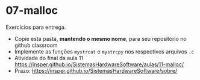 # 07-malloc

Exercícios para entrega.
- Copie esta pasta, **mantendo o mesmo nome**, para seu repositório no github classroom
- Implemente as funções `mystrcat` e `mystrcpy` nos respectivos arquivos `.c`
- Atividade do final da aula 11 https://insper.github.io/SistemasHardwareSoftware/aulas/11-malloc/
- Prazo: https://insper.github.io/SistemasHardwareSoftware/sobre/


